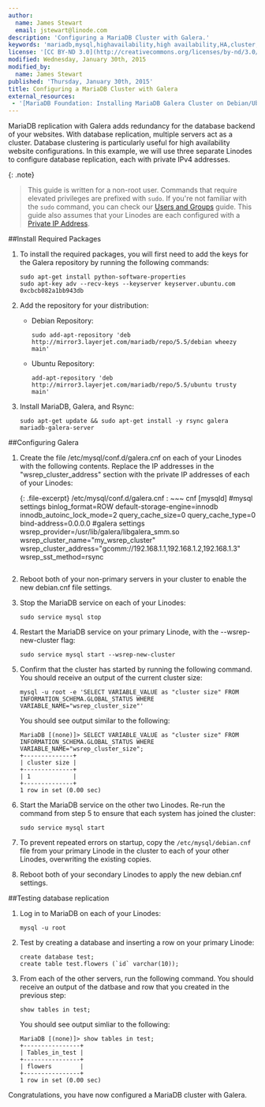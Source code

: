 ```yaml
---
author:
  name: James Stewart
  email: jstewart@linode.com
description: 'Configuring a MariaDB Cluster with Galera.'
keywords: 'mariadb,mysql,highavailability,high availability,HA,cluster,debian,ubuntu'
license: '[CC BY-ND 3.0](http://creativecommons.org/licenses/by-nd/3.0/us/)'
modified: Wednesday, January 30th, 2015
modified_by:
  name: James Stewart
published: 'Thursday, January 30th, 2015'
title: Configuring a MariaDB Cluster with Galera
external_resources:
 - '[MariaDB Foundation: Installing MariaDB Galera Cluster on Debian/Ubuntu](https://blog.mariadb.org/installing-mariadb-galera-cluster-on-debian-ubuntu/)'
---
```


MariaDB replication with Galera adds redundancy for the database backend of your websites. With database replication, multiple servers act as a cluster. Database clustering is particularly useful for high availability website configurations. In this example, we will use three separate Linodes to configure database replication, each with private IPv4 addresses.

{: .note}
>This guide is written for a non-root user. Commands that require elevated privileges are prefixed with ``sudo``. If you're not familiar with the ``sudo`` command, you can check our [Users and Groups](/docs/tools-reference/linux-users-and-groups) guide.  This guide also assumes that your Linodes are each configured with a [Private IP Address](/docs/networking/remote-access#adding-private-ip-addresses).

##Install Required Packages

1.  To install the required packages, you will first need to add the keys for the Galera repository by running the following commands:

		sudo apt-get install python-software-properties
		sudo apt-key adv --recv-keys --keyserver keyserver.ubuntu.com 0xcbcb082a1bb943db

2.  Add the repository for your distribution:

	* Debian Repository:

		  sudo add-apt-repository 'deb http://mirror3.layerjet.com/mariadb/repo/5.5/debian wheezy main'

	* Ubuntu Repository:
	
		  add-apt-repository 'deb http://mirror3.layerjet.com/mariadb/repo/5.5/ubuntu trusty main'

2.  Install MariaDB, Galera, and Rsync:

		sudo apt-get update && sudo apt-get install -y rsync galera mariadb-galera-server

##Configuring Galera

1.  Create the file /etc/mysql/conf.d/galera.cnf on each of your Linodes with the following contents.  Replace the IP addresses in the "wsrep_cluster_address" section with the private IP addresses of each of your Linodes:

	{: .file-excerpt}
    /etc/mysql/conf.d/galera.cnf
    :   ~~~ cnf
    [mysqld]
    #mysql settings
    binlog_format=ROW
    default-storage-engine=innodb
    innodb_autoinc_lock_mode=2
    query_cache_size=0
    query_cache_type=0
    bind-address=0.0.0.0
    #galera settings
    wsrep_provider=/usr/lib/galera/libgalera_smm.so
    wsrep_cluster_name="my_wsrep_cluster"
    wsrep_cluster_address="gcomm://192.168.1.1,192.168.1.2,192.168.1.3"
    wsrep_sst_method=rsync
    ~~~

2.  Reboot both of your non-primary servers in your cluster to enable the new debian.cnf file settings.

3.  Stop the MariaDB service on each of your Linodes:

		sudo service mysql stop

4.  Restart the MariaDB service on your primary Linode, with the --wsrep-new-cluster flag:

		sudo service mysql start --wsrep-new-cluster

5.  Confirm that the cluster has started by running the following command.  You should receive an output of the current cluster size:

		mysql -u root -e 'SELECT VARIABLE_VALUE as "cluster size" FROM INFORMATION_SCHEMA.GLOBAL_STATUS WHERE VARIABLE_NAME="wsrep_cluster_size"'

	You should see output similar to the following:

		MariaDB [(none)]> SELECT VARIABLE_VALUE as "cluster size" FROM INFORMATION_SCHEMA.GLOBAL_STATUS WHERE VARIABLE_NAME="wsrep_cluster_size";
		+--------------+
		| cluster size |
		+--------------+
		| 1            |
		+--------------+
		1 row in set (0.00 sec)

6.  Start the MariaDB service on the other two Linodes.  Re-run the command from step 5 to ensure that each system has joined the cluster:

		sudo service mysql start

7.  To prevent repeated errors on startup, copy the `/etc/mysql/debian.cnf` file from your primary Linode in the cluster to each of your other Linodes, overwriting the existing copies.

8.  Reboot both of your secondary Linodes to apply the new debian.cnf settings.

##Testing database replication

1.  Log in to MariaDB on each of your Linodes:

		mysql -u root

1.  Test by creating a database and inserting a row on your primary Linode:

        create database test;
        create table test.flowers (`id` varchar(10));

2.  From each of the other servers, run the following command.  You should receive an output of the datbase and row that you created in the previous step:

		show tables in test;

	You should see output simliar to the following:

		MariaDB [(none)]> show tables in test;
		+----------------+
		| Tables_in_test |
		+----------------+
		| flowers        |
		+----------------+
		1 row in set (0.00 sec)

Congratulations, you have now configured a MariaDB cluster with Galera.
